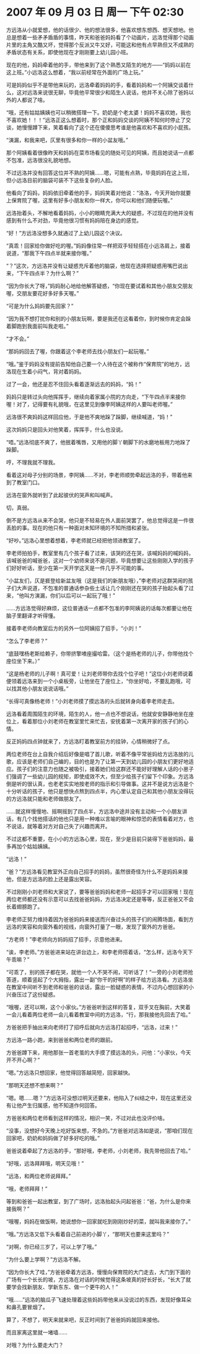 # 2007 年 09 月 03 日  周一  下午 02:30

方远洛从小就爱想，他的话很少、他的想法很多，他喜欢想东想西、想天想地。他总是想着一些矛矛盾盾的事情，昨天和爸爸妈妈看了个动画片，远洛觉得那个动画片里的主角又酷又坏，觉得那个反派又牛又好，可能这和他有点早熟但又不成熟的矛盾状态有关系，即使他现在才刚刚要上幼儿园小班。

现在的他，妈妈牵着他的手，带他来到了这个熟悉又陌生的地方——“妈妈以前在这上班。”小远洛这么想着，“我以前经常在外面的广场上玩。”

可是妈妈似乎不是带他来玩的，远洛牵着妈妈的手，看着妈妈和一个阿姨交谈着什么，这对远洛来说很无聊，毕竟他平常很少和陌生人说话，他并不关心除了爸妈以外的人都说了啥。

“哦，还有姑姑姨姨也可以稍微搭理一下。奶奶是个老太婆！妈妈不喜欢她，我也不喜欢她！！！”远洛正这么想着时，那个正和妈妈交谈的阿姨不知何时停止了交谈，她慢慢蹲下来，笑着看向了这个还在傻傻思考谁是他喜欢和不喜欢的小屁孩。

“演漏，和我来吧，仄里有很多和你一样的小盆友哦。”

那个阿姨看着很像昨天和妈妈在菜市场看见的随处可见的阿姨，而且她说话一点都不包准，远洛很没礼貌地想。

不过远洛并没有回答这位并不熟的阿姨……嗯，可能有点熟，毕竟妈妈在这上班，但小远洛目前的脑袋可装不下这些复杂的人脸。

他看向了妈妈，妈妈依旧牵着他的手，妈妈笑着对他说：“洛洛，今天开始你就要上保育院了喔，这里有好多小朋友和你一样大，你可以和他们随便玩喔。”

远洛抬着头，不解地看着妈妈，小小的眼睛充满大大的疑惑，不过现在的他并没有感到有什么不对劲，毕竟他很习惯有妈妈陪在身边的感觉。

“好！”方远洛没想多久就通过了上幼儿园这个决议。

“真乖！回家给你做好吃的喔。”妈妈像往常一样把双手轻轻搭在小远洛肩上，接着说道，“那我下午四点半就来接你喔。”

“？”这次，方远洛并没有让疑惑充斥着他的脑袋，他现在选择把疑惑用嘴巴说出来，“下午四点半？为什么啊？”

“因为你长大了呀，”妈妈耐心地给他解答疑惑，“你现在要试着和其他小朋友交朋友喔，交朋友要花好多好多天喔。”

“可是为什么妈妈要先回家？”

“因为我不想打扰你和别的小朋友玩啊，要是我还在这看着你，到时候你肯定会跺着脚跑到我面前叫我走啦。”

“才不会。”

“那妈妈回去了喔，你跟着这个李老师去找小朋友们一起玩喔。”

“哦。”鉴于妈妈没有提前告知他自己要一个人待在这个被称作“保育院”的地方，远洛现在生着小闷气，背对着妈妈。

过了一会，他还是忍不住回头看着逐渐远去的妈妈，“妈！”

妈妈只是转过头向他挥挥手，继续向着家属小院的方向走，“下午四点半来接你喔！对了，记得要有礼貌哦，在这里见到像李阿姨这样的人要叫老师喔。”

远洛很不爽妈妈这样回应他，于是他不爽地跺了跺脚，继续喊道，“妈！”

这次妈妈只是回头对他笑着，挥挥手，什么也没说。

“唔。”远洛彻底不爽了，他抿着嘴唇，又用他的脚丫朝脚下的水磨地板用力地跺了跺脚。

哼，不理我就不理我。

看着这对母子分别的场景，李阿姨……不对，李老师顺势牵起远洛的手，带着他来到了教室门口。

远洛在窗外就听到了此起彼伏的哭声和叫喊声。

切，真弱。

倒不是方远洛从来不会哭，他只是不轻易在外人面前哭罢了，他总觉得这是一件很丢脸的事。现在的他只有一种面对未知环境的不知所措和紧张。

“好吵。”远洛心里想着想着，李老师就已经把他领进教室了。

李老师拍拍手，教室里有几个孩子看了过来，该哭的还在哭，该喊妈妈的喊妈妈，该喊爸爸的喊爸爸，这对一个幼师来说不是问题，毕竟想要让这些刚刚入学的孩子们好好听话，至少在第一天开学这天是一件几乎不可能的事。

“小盆友们，仄是捱登给新盆友哦（这是我们的新朋友哦），”李老师对这群哭闹的孩子们大声说道，不包准的普通话参杂些土话让几个刚刚还在哭的孩子抬起头看了过来，“他叫方演漏，你们以后可以一起玩了哦！”

……方远洛觉得好麻烦，这位普通话一点都不包准的李阿姨说的话每次都要让他在脑子里翻译才听得懂。

接着李老师向教室后方的另外一位阿姨招了招手，“小刘！”

“怎么了李老师？”

“底鼓嘿杨老斯给赖子，你带挤擎喳座撮哈雷。（这个是杨老师的儿子，你带他找个座位坐下来。）”

“这是杨老师的儿子啊！真可爱！让刘老师带你去找个位子吧！”这位小刘老师说着便领着远洛来到一个小桌板旁，让他坐在了座位上，“你坐好哈，不要乱跑哦，可以找其他小朋友说说话哦。”

“长得可真像杨老师！”小刘老师摸了摸远洛的头后就转身向着李老师走去。

远洛看着周围陌生的环境，陌生的人，他一点也不想说话，他就安安静静地坐在座位上，看着那位小刘老师在教室里忙来忙去，安抚着第一次离开家的孩子们的心情。

反正妈妈四点钟就来了，方远洛盯着教室前方的挂钟，心情稍微好了点。

两位老师在台上自我介绍后好像是唱了首儿歌，听着不像平常爸妈给方远洛放的儿歌，应该是老师们自己编的，目的也是为了让第一天到幼儿园的小朋友们更好地适应。孩子们的注意力也随之被吸引，接着她们给这群还不能好好理解人话的小崽子们强调了一些幼儿园的规矩，即使成效不大，但至少给孩子们留下个印象。方远洛倒是听的很认真，也老老实实地按老师的指示和引导做事。这并不是说方远洛是个十分听话的孩子，他只是想快点熬到四点半，内心里认定自己和其他小朋友没得玩的方远洛就只能和老师做朋友了。

……就这样慢慢地、摇啊摇到了四点半，方远洛中途并没有主动和一个小朋友讲话，有几个找他搭话的他也只是用一种难以言喻的眼神和惊恐的表情看着对方，也不说话，就等着对方对自己失了兴趣而离开。

不过这都不重要，在小小的方远洛心里，现在，至少是目前只装得下爸爸妈妈，最多再加个姑姑姨姨。

“远洛！”

“爸？”方远洛看见教室外正向自己招手的妈妈，虽然很奇怪为什么不是妈妈来接他，但是方远洛的脸上还是露出笑容。

不过刚刚小刘老师和大家说了，要等爸爸妈妈和老师一起招手才可以回家哦！现在两位老师都还没有示意可以去找爸爸妈妈，方远洛决定还是等等，反正爸爸又不会长着翅膀跑了。

李老师正努力维持着因为爸爸妈妈来接送而兴奋过头的孩子们的闹腾场面，看到方远洛的笑容和向窗外看的视线，向窗外打量了一眼，发现了窗外的方爸爸。

“方老师！”李老师向方妈妈招了招手，示意他进来。

“诶，李老师。”方爸爸进来站在讲台边上，和李老师搭着话，“怎么样，远洛今天下午乖嘛？”

“可乖了，别的孩子都在哭，就他一个人不哭不闹，可听话了！”一旁的小刘老师抢答道，顺着竖起了个大拇指，露出一副“你干的好啊”的样子给方远洛看。方远洛坐在教室中间听不到老师和爸爸的谈话，露出一脸疑惑的表情，不过内心想回家的小兴奋压过了这份疑惑。

“哦喔，还可以啊，这个小家伙。”方爸爸听到这样的答复，双手叉在胸前，大笑着一会儿看着两位老师一会儿看着教室中间的方远洛，“行，那我接他先回去了哈。”

方爸爸把手抽出来向老师打了招呼后就向方远洛打起招呼，“远洛，过来！”

方远洛一路小跑，来到爸爸和两位老师的跟前。

方爸爸蹲下来，用他那张一首老茧的大手摸了摸远洛的头，问他：“小家伙，今天开不开心啊？”

“嗯。”方远洛只想回家，他觉得回答越简短，回家越快。

“那明天还想不想来啊？”

“嗯。嗯……嗯？”方远洛可没想过明天还要来，他陷入了纠结之中，现在这里还没有让他产生归属感，他不知道作何回答。

方爸爸和两位老师看到这样的情况，相识一笑，不过对此也没评价啥。

“没事，没想好今天晚上吃好饭来想，不急的。”方爸爸对远洛如是说，“那咱们现在回家吧，奶奶和妈妈做了好多好吃的哦。”

爸爸说着牵起了方远洛的手，“那好哦，李老师，小刘老师，我先带他回去了哈。”

“好哦，远洛拜拜哦，明天见哦！”

“远洛，和两位老师说拜拜。”

“哦，老师拜拜！”

等到和爸爸一起出教室，到了广场时，远洛抬起头问起爸爸：“爸，为什么是你来接我啊？”

“哦喔，妈妈在做饭啊，她说想你一回家就吃到刚刚炒好的菜，就叫我来接你了。”

“哦。”方远洛又低下头看着自己前进的小脚丫，“那明天也要来这里吗？”

“对啊，你已经三岁了，可以上学了哦。”

“为什么要上学啊？”方远洛不解。

“因为你长大了哇，”方爸爸牵着方远洛，慢慢向保育院的大门走去，大门到下面的广场有一个长长的坡，方远洛在对话的时候觉得这条坡真的好长好长，“长大了就要学会找新朋友、学新东东、做一个更牛的人！”

“哦……”远洛的脑瓜子飞速处理着这些妈妈带他来从没说过的东西，发现好像耳朵和鼻孔要冒烟了。

算了，不想了，明天来就来吧，反正时间到了爸爸妈妈就回来接他。

而且家离这里就一堵墙……

对哦？为什么要走大门？
